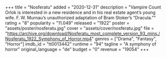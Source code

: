 +++
title = "Nosferatu"
added = "2020-12-31"
description = "Vampire Count Orlok is interested in a new residence and in his real estate agent’s young wife. F. W. Murnau’s unauthorized adaptation of Bram Stoker’s “Dracula.”"
rating = "8"
popularity = "11.049"
released = "1922"
poster = "assets/poster/nosferatu.jpg"
cover = "assets/cover/nosferatu.jpg"
file = "https://archive.org/download/Nosferatu_most_complete_version_93_mins./Nosferatu_1922_Symphony_of_Horror.mp4"
genres = ["Drama", "Fantasy", "Horror"]
imdb_id = "tt0013442"
runtime = "94"
tagline = "A symphony of horror"
original_language = "de"
budget = "0"
revenue = "19054"
+++
